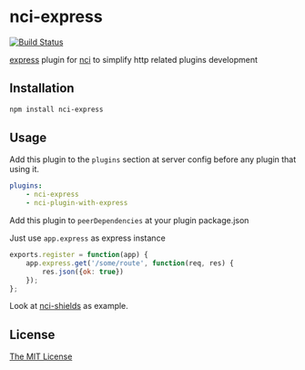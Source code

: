 # nci-express
[![Build Status](https://travis-ci.org/fleg/nci-express.svg?branch=master)](https://travis-ci.org/fleg/nci-express)

[express](https://github.com/expressjs/express) plugin for [nci](https://github.com/node-ci/nci)
to simplify http related plugins development


## Installation

```sh
npm install nci-express
```

## Usage

Add this plugin to the `plugins` section at server config before any plugin that using it.
```yml
plugins:
    - nci-express
    - nci-plugin-with-express
```

Add this plugin to `peerDependencies` at your plugin package.json

Just use `app.express` as express instance
```js
exports.register = function(app) {
	app.express.get('/some/route', function(req, res) {
		res.json({ok: true})
	});
};
```

Look at [nci-shields](https://github.com/fleg/nci-shields) as example.

## License

[The MIT License](https://raw.githubusercontent.com/fleg/nci-express/master/LICENSE)
